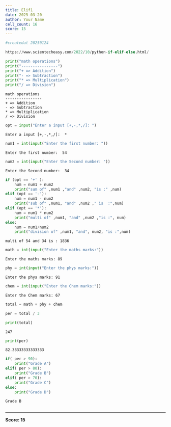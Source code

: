 ```yaml
---
title: Elif1
date: 2025-03-20
author: Your Name
cell_count: 16
score: 15
---
```


```python
#createdat 20250124
```


```python
https://www.scientecheasy.com/2022/10/python-if-elif-else.html/
```


```python
print("math operations")
print("----------------")
print("+ => Addition")
print("- => Subtraction")
print("* => Multiplication")
print("/ => Division")
```

    math operations
    ----------------
    + => Addition
    - => Subtraction
    * => Multiplication
    / => Division



```python
opt = input("Enter a input [+,-,*,/]: ")
```

    Enter a input [+,-,*,/]:  *



```python
num1 = int(input("Enter the first number: "))
```

    Enter the first number:  54



```python
num2 = int(input("Enter the Second number: "))
```

    Enter the Second number:  34



```python
if (opt == '+' ):
    num = num1 + num2
    print("sum of" ,num1 ,"and" ,num2, "is :" ,num)
elif (opt == '-'):
    num = num1 - num2
    print("sub of" ,num1, "and" ,num2 ," is  :",num)
elif (opt == '*'):
    num = num1 * num2
    print("multi of" ,num1, "and" ,num2 ,"is :", num)
else:
    num = num1/num2
    print("division of" ,num1, "and", num2, "is :",num) 
```

    multi of 54 and 34 is : 1836



```python
math = int(input("Enter the maths marks:"))
```

    Enter the maths marks: 89



```python
phy = int(input("Enter the phys marks:"))
```

    Enter the phys marks: 91



```python
chem = int(input("Enter the Chem marks:"))
```

    Enter the Chem marks: 67



```python
total = math + phy + chem
```


```python
per = total / 3
```


```python
print(total)
```

    247



```python
print(per)
```

    82.33333333333333



```python
if( per > 90):
    print("Grade A")
elif( per > 80):
    print("Grade B")
elif( per > 70):
    print("Grade C")
else:
    print("Grade D")
```

    Grade B



```python

```


---
**Score: 15**